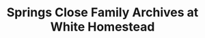 ---
layout: repo
title: "Springs Close Family Archives at White Homestead"
id: 2036
permalink: repos/2036/
---